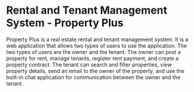 # Rental and Tenant Management System - Property Plus

Property Plus is a real estate rental and tenant management system. It is a web application that allows two types of users to use the application. The two types of users are the owner and the tenant. The owner can post a property for rent, manage tenants, register rent payment, and create a property contract. The tenant can search and filter properties, view property details, send an email to the owner of the property, and use the built-in chat application for communication between the owner and the tenant.

